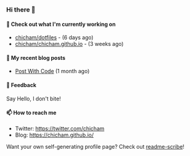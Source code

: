 ### Hi there 👋

#### 👷 Check out what I'm currently working on

- [chicham/dotfiles](https://github.com/chicham/dotfiles) -  (6 days ago)
- [chicham/chicham.github.io](https://github.com/chicham/chicham.github.io) -  (3 weeks ago)

#### 📜 My recent blog posts

- [Post With Code](https://chicham.github.io/posts/post-with-code/index.html) (1 month ago)

#### 💬 Feedback

Say Hello, I don't bite!

#### 📫 How to reach me

- Twitter: https://twitter.com/chicham
- Blog: https://chicham.github.io/

Want your own self-generating profile page? Check out [readme-scribe](https://github.com/muesli/readme-scribe)!


